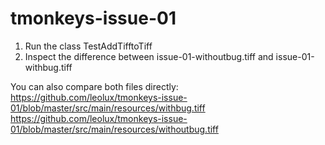 # tmonkeys-issue-01
1. Run the class TestAddTifftoTiff
2. Inspect the difference between issue-01-withoutbug.tiff and issue-01-withbug.tiff

You can also compare both files directly:
https://github.com/leolux/tmonkeys-issue-01/blob/master/src/main/resources/withbug.tiff
https://github.com/leolux/tmonkeys-issue-01/blob/master/src/main/resources/withoutbug.tiff

